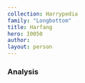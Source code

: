 ```yaml
---
collection: Harrypedia
family: "Longbottom"
title: Harfang
hero: I0050
author: 
layout: person
---
```



### Analysis

